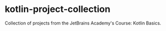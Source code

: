 # kotlin-project-collection
Collection of projects from the JetBrains Academy's Course: Kotlin Basics.
